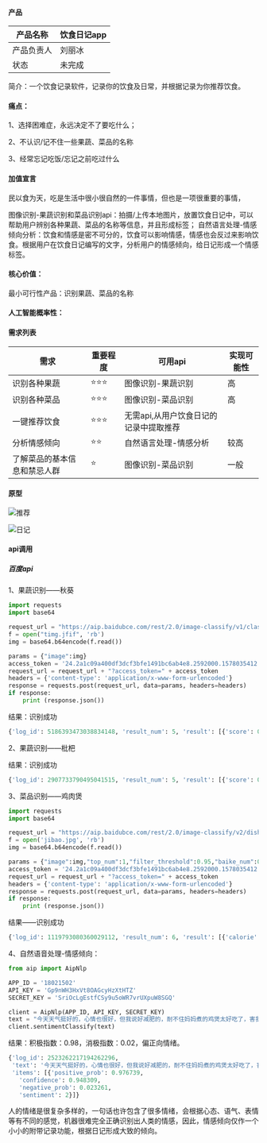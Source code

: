 #### 产品

| 产品名称  |饮食日记app  |
| -------- |-------- |
| 产品负责人     |刘丽冰 |
| 状态  | 未完成 |


简介：一个饮食记录软件，记录你的饮食及日常，并根据记录为你推荐饮食。


#### 痛点：

1、选择困难症，永远决定不了要吃什么；

2、不认识/记不住一些果蔬、菜品的名称

3、经常忘记吃饭/忘记之前吃过什么

#### 加值宣言

民以食为天，吃是生活中很小很自然的一件事情，但也是一项很重要的事情，

图像识别-果蔬识别和菜品识别api：拍摄/上传本地图片，放置饮食日记中，可以帮助用户辨别各种果蔬、菜品的名称等信息，并且形成标签；
自然语言处理-情感倾向分析：饮食和情感是密不可分的，饮食可以影响情感，情感也会反过来影响饮食。根据用户在饮食日记编写的文字，分析用户的情感倾向，给日记形成一个情感标签。

#### 核心价值：

最小可行性产品：识别果蔬、菜品的名称

#### 人工智能概率性：



#### 需求列表

| 需求                         | 重要程度 | 可用api           |实现可能性|
| ---------------------------- | -------- | ----------------- | ----------------- |
| 识别各种果蔬               | ⭐⭐⭐   | 图像识别-果蔬识别 |高|
| 识别各种菜品         | ⭐⭐⭐      | 图像识别-菜品识别 |高|
| 一键推荐饮食|⭐⭐⭐ |无需api,从用户饮食日记的记录中提取推荐|
| 分析情感倾向         | ⭐⭐      | 自然语言处理-情感分析 |较高|
| 了解菜品的基本信息和禁忌人群         | ⭐      | 图像识别-菜品识别 |一般|


#### 原型

![推荐](https://images.gitee.com/uploads/images/2019/1225/183927_141d0ebc_1648156.png "推荐.PNG")

![日记](https://images.gitee.com/uploads/images/2019/1225/183957_1cc47e90_1648156.png "日记.PNG")

#### api调用

##### 百度api

1、果蔬识别——秋葵
```python
import requests
import base64

request_url = "https://aip.baidubce.com/rest/2.0/image-classify/v1/classify/ingredient"
f = open("timg.jfif", 'rb')
img = base64.b64encode(f.read())

params = {"image":img}
access_token = '24.2a1c09a400df3dcf3bfe1491bc6ab4e8.2592000.1578035412.282335-17927505'
request_url = request_url + "?access_token=" + access_token
headers = {'content-type': 'application/x-www-form-urlencoded'}
response = requests.post(request_url, data=params, headers=headers)
if response:
    print (response.json())
```
结果：识别成功
```python
{'log_id': 5186393473038834148, 'result_num': 5, 'result': [{'score': 0.6500539779663086, 'name': '黄秋葵'}, {'score': 0.34338581562042236, 'name': '秋葵'}, {'score': 0.0012838267721235752, 'name': '黄瓜'}, {'score': 0.0011446732096374035, 'name': '豌豆'}, {'score': 0.0007779692532494664, 'name': '非果蔬食材'}]}
```

2、果蔬识别——枇杷

结果：识别成功
```python
{'log_id': 2907733790495041515, 'result_num': 5, 'result': [{'score': 0.8762322068214417, 'name': '枇杷'}, {'score': 0.12325529754161835, 'name': '枇杷果'}, {'score': 0.0002433160989312455, 'name': '非果蔬食材'}, {'score': 0.00013505088281817734, 'name': '海棠果'}, {'score': 1.188514033856336e-05, 'name': '大南果梨'}]}
```
3、菜品识别——鸡肉煲
```python
import requests
import base64

request_url = "https://aip.baidubce.com/rest/2.0/image-classify/v2/dish"
f = open('jibao.jpg', 'rb')
img = base64.b64encode(f.read())

params = {"image":img,"top_num":1,"filter_threshold":0.95,"baike_num":0}
access_token = '24.2a1c09a400df3dcf3bfe1491bc6ab4e8.2592000.1578035412.282335-17927505'
request_url = request_url + "?access_token=" + access_token
headers = {'content-type': 'application/x-www-form-urlencoded'}
response = requests.post(request_url, data=params, headers=headers)
if response:
    print (response.json())
```
结果——识别成功
```python
{'log_id': 1119793080360029112, 'result_num': 6, 'result': [{'calorie': '111', 'has_calorie': True, 'name': '鸡肉煲', 'probability': '0.419609'}, {'calorie': '162', 'has_calorie': True, 'name': '黄焖鸡', 'probability': '0.269348'}, {'has_calorie': False, 'name': '麻辣瓦香鸡', 'probability': '0.0402247'}, {'calorie': '260', 'has_calorie': True, 'name': '猪蹄', 'probability': '0.0341583'}, {'calorie': '223', 'has_calorie': True, 'name': '排骨煲', 'probability': '0.0267608'}, {'calorie': '128', 'has_calorie': True, 'name': '大盘鸡', 'probability': '0.0221576'}]}
```
4、自然语音处理-情感倾向：
```python
from aip import AipNlp

APP_ID = '18021502'
API_KEY = 'Gp9nWH3HxVt8OAGcyHzXtHTZ'
SECRET_KEY = 'SriOcLgEstfCSy9u5oWR7vrUXpuW8SGQ'

client = AipNlp(APP_ID, API_KEY, SECRET_KEY)
text = "今天天气挺好的，心情也很好，但我说好减肥的，耐不住妈妈煮的鸡煲太好吃了，害我整整吃了两碗饭！"
client.sentimentClassify(text)
```
结果：积极指数：0.98，消极指数：0.02，偏正向情绪。
```python
{'log_id': 2523262217194262296,
 'text': '今天天气挺好的，心情也很好，但我说好减肥的，耐不住妈妈煮的鸡煲太好吃了，害我整整吃了两碗饭！',
 'items': [{'positive_prob': 0.976739,
   'confidence': 0.948309,
   'negative_prob': 0.023261,
   'sentiment': 2}]}
```
人的情绪是很复杂多样的，一句话也许包含了很多情绪，会根据心态、语气、表情等有不同的感觉，机器很难完全正确识别出人类的情感，因此，情感倾向仅作一个小小的附带记录功能，根据日记形成大致的倾向。
